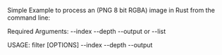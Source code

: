 Simple Example to process an (PNG 8 bit RGBA) image in Rust from the command line:

Required Arguments:
	--index <index>
	--depth <depth>
	--output <output>
	<FILE>
or
    --list 

USAGE:
    filter [OPTIONS] --index <index> --depth <depth> --output <output> <FILE>

